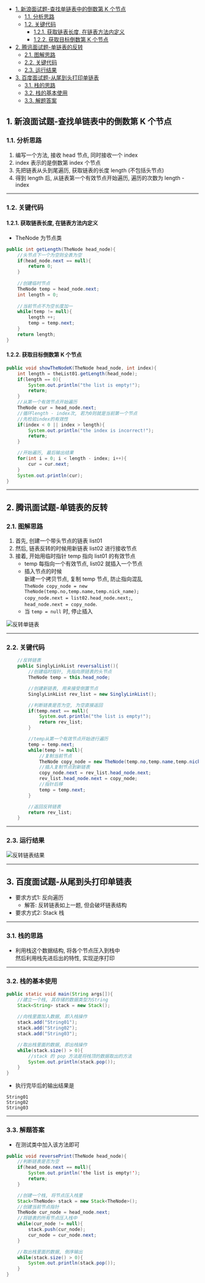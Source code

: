 <!-- TOC -->

- [1. 新浪面试题-查找单链表中的倒数第 K 个节点](#1-新浪面试题-查找单链表中的倒数第-k-个节点)
  - [1.1. 分析思路](#11-分析思路)
  - [1.2. 关键代码](#12-关键代码)
    - [1.2.1. 获取链表长度, 在链表方法内定义](#121-获取链表长度-在链表方法内定义)
    - [1.2.2. 获取目标倒数第 K 个节点](#122-获取目标倒数第-k-个节点)
- [2. 腾讯面试题-单链表的反转](#2-腾讯面试题-单链表的反转)
  - [2.1. 图解思路](#21-图解思路)
  - [2.2. 关键代码](#22-关键代码)
  - [2.3. 运行结果](#23-运行结果)
- [3. 百度面试题-从尾到头打印单链表](#3-百度面试题-从尾到头打印单链表)
  - [3.1. 栈的思路](#31-栈的思路)
  - [3.2. 栈的基本使用](#32-栈的基本使用)
  - [3.3. 解题答案](#33-解题答案)

<!-- /TOC -->

## 1. 新浪面试题-查找单链表中的倒数第 K 个节点

### 1.1. 分析思路
1) 编写一个方法, 接收 head 节点, 同时接收一个 index
2) index 表示的是倒数第 index 个节点
3) 先把链表从头到尾遍历, 获取链表的长度 length (不包括头节点)
4) 得到 length 后, 从链表第一个有效节点开始遍历, 遍历的次数为 length - index

****

### 1.2. 关键代码

#### 1.2.1. 获取链表长度, 在链表方法内定义
- TheNode 为节点类
```java
public int getLength(TheNode head_node){
    //头节点下一个为空则全表为空
    if(head_node.next == null){
        return 0;
    }
    
    //创建临时节点
    TheNode temp = head_node.next;
    int length = 0;
    
    //当前节点不为空长度加一
    while(temp != null){
        length ++;
        temp = temp.next;
    }
    return length;
}
```

#### 1.2.2. 获取目标倒数第 K 个节点
```java
public void showTheNodeK(TheNode head_node, int index){
    int length = theList01.getLength(head_node);
    if(length == 0){
        System.out.println("the list is empty!");
        return;
    }
    //从第一个有效节点开始遍历
    TheNode cur = head_node.next;
    //循环length - index次, 若为0则就是当前第一个节点
    //先检验index的有效性
    if(index < 0 || index > length){
        System.out.println("the index is incorrect!");
        return;
    }

    //开始遍历, 最后输出结果
    for(int i = 0; i < length - index; i++){
        cur = cur.next;
    }
    System.out.println(cur);
}
```

****

## 2. 腾讯面试题-单链表的反转

### 2.1. 图解思路
1) 首先, 创建一个带头节点的链表 list01
2) 然后, 链表反转的时候用新链表 list02 进行接收节点
3) 接着, 开始用临时指针 temp 指向 list01 的有效节点
   - temp 每指向一个有效节点, list02 就插入一个节点
   - 插入节点的时候  
     新建一个拷贝节点, 复制 temp 节点, 防止指向混乱  
     `TheNode copy_node = new TheNode(temp.no,temp.name,temp.nick_name);`  
     `copy_node.next = list02.head_node.next;`,  
     `head_node.next = copy_node`.
   - 当 `temp = null` 时, 停止插入

![反转单链表](../99.images/2020-04-20-16-09-30.png)

****

### 2.2. 关键代码
```java
    //反转链表
    public SinglyLinkList reversalList(){
        //创建临时指针, 先指向原链表的头节点
        TheNode temp = this.head_node;

        //创建新链表, 用来接受倒置节点
        SinglyLinkList rev_list = new SinglyLinkList();

        //判断链表是否为空, 为空直接返回
        if(temp.next == null){
            System.out.println("the list is empty!");
            return rev_list;
        }

        //temp从第一个有效节点开始进行遍历
        temp = temp.next;
        while(temp != null){
            //复制当前节点
            TheNode copy_node = new TheNode(temp.no,temp.name,temp.nick_name);
            //插入复制节点到新链表
            copy_node.next = rev_list.head_node.next;
            rev_list.head_node.next = copy_node;
            //指针后移
            temp = temp.next;
        }

        //返回反转链表
        return rev_list;
    }
```

****

### 2.3. 运行结果
![反转链表结果](../99.images/2020-04-20-17-35-49.png)

****

## 3. 百度面试题-从尾到头打印单链表
- 要求方式1: 反向遍历 
  - 解答: 反转链表如上一题, 但会破坏链表结构
- 要求方式2: Stack 栈

****

### 3.1. 栈的思路
- 利用栈这个数据结构, 将各个节点压入到栈中  
  然后利用栈先进后出的特性, 实现逆序打印

****

### 3.2. 栈的基本使用

```java
public static void main(String args[]){
    //建立一个栈, 其存储的数据类型为String
    Stack<String> stack = new Stack();
    
    //向栈里面加入数据, 即入栈操作
    stack.add("String01");
    stack.add("String02");
    stack.add("String03");

    //取出栈里面的数据, 即出栈操作
    while(stack.size() > 0){
        //stack 的 pop 方法是将栈顶的数据取出的方法
        System.out.println(stack.pop());
    }
}
```

- 执行完毕后的输出结果是
```
String01
String02
String03
```

****

### 3.3. 解题答案
- 在测试类中加入该方法即可

```java
public void reversePrint(TheNode head_node){
    //判断链表是否为空
    if(head_node.next == null){
        System.out.println('the list is empty!');
        return;
    }

    //创建一个栈, 将节点压入栈里
    Stack<TheNode> stack = new Stack<TheNode>();
    //创建当前节点指针
    TheNode cur_node = head_node.next;
    //将链表的所有节点压入栈中
    while(cur_node != null){
        stack.push(cur_node);
        cur_node = cur_node.next;
    }

    //取出栈里面的数据, 倒序输出
    while(stack.size() > 0){
        System.out.println(stack.pop());
    }
}
```